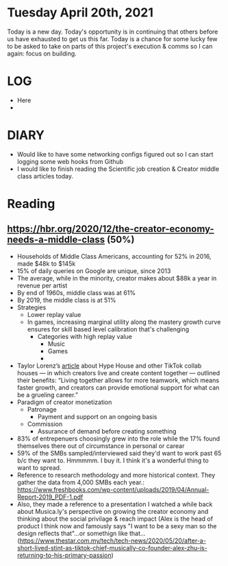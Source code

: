 # Tuesday April 20th, 2021

Today is a new day.
Today's opportunity is in continuing that others before us have exhausted to get us this far.
Today is a chance for some lucky few to be asked to take on parts of this project's execution & comms so I can again: focus on building.

# LOG
+ Here
+

# DIARY
+ Would like to have some networking configs figured out so I can start logging some web hooks from Github
+ I would like to finish reading the Scientific job creation & Creator middle class articles today.



# Reading

## https://hbr.org/2020/12/the-creator-economy-needs-a-middle-class (50%)

+ Households of Middle Class Americans, accounting for 52% in 2016, made $48k to $145k
+ 15% of daily queries on Google are unique, since 2013
+ The average, while in the minority, creator makes about $88k a year in revenue per artist
+ By end of 1960s, middle class was at 61%
+ By 2019, the middle class is at 51%
+ Strategies
  + Lower replay value
  + In games, increasing marginal utility along the mastery growth curve ensures for skill based level calibration that's challenging
    + Categories with high replay value
      + Music
      + Games
      + 
+ Taylor Lorenz’s [article](https://www.nytimes.com/2020/01/03/style/hype-house-los-angeles-tik-tok.html) about Hype House and other TikTok collab houses — in which creators live and create content together — outlined their benefits: “Living together allows for more teamwork, which means faster growth, and creators can provide emotional support for what can be a grueling career.”
+ Paradigm of creator monetization 
  + Patronage
    + Payment and support on an ongoing basis
  + Commission
    + Assurance of demand before creating something
+ 83% of entrepenuers choosingly grew into the role while the 17% found themselves there out of circumstance in personal or carear
+ 59% of the SMBs sampled/interviewed said they'd want to work past 65 b/c they want to. Hmmmmm. I buy it. I think it's a wonderful thing to want to spread.
+ Reference to research methodology and more historical context. They gather the data from 4,000 SMBs each year.: https://www.freshbooks.com/wp-content/uploads/2019/04/Annual-Report-2019_PDF-1.pdf
+ Also, they made a reference to a presentation I watched a while back about Musica.ly's perspective on growing the creator economy and thinking about the social privilage & reach impact (Alex is the head of product I think now and famously says "I want to be a sexy man so the design reflects that"...or somethign like that... (https://www.thestar.com.my/tech/tech-news/2020/05/20/after-a-short-lived-stint-as-tiktok-chief-musically-co-founder-alex-zhu-is-returning-to-his-primary-passion) 

